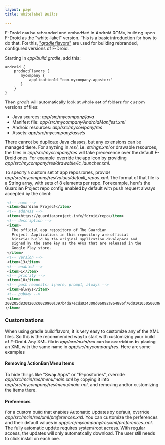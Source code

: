 ```yaml
---
layout: page
title: Whitelabel Builds

---
```


F-Droid can be rebranded and embedded in Android ROMs, building upon
F-Droid as the "white-label" version. This is a basic introduction for
how to do that. For this,
["_gradle_ flavors"](https://developer.android.com/studio/build/build-variants.html)
are used for building rebranded, configured versions of F-Droid.

Starting in *app/build.gradle*, add this:

```
android {
    productFlavors {
       mycompany {
           applicationId "com.mycompany.appstore"
       }
    }
}
```

Then *gradle* will automatically look at whole set of folders for custom
versions of files:

- Java sources: _app/src/mycompany/java_
- Manifest file: _app/src/mycompany/AndroidManifest.xml_
- Android resources: _app/src/mycompany/res_
- Assets: _app/src/mycompany/assets_

There cannot be duplicate Java classes, but any extensions can be
managed there. For anything in _res/_, i.e. _strings.xml_ or drawable
resources, the files in _app/src/mycompany/res_ will take precedence
over the default F-Droid ones. For example, override the app icon by
providing _app/src/mycompany/res/drawable/ic\_launcher.xml_.

To specify a custom set of app repositories, provide
_app/src/mycompany/res/values/default\_repos.xml_. The format of that
file is a String array, with sets of 8 elements per repo. For example,
here's the Guardian Project repo config enabled by default with push
request always accepted by the client:

```xml
 <!-- name -->
 <item>Guardian Project</item>
 <!-- address -->
 <item>https://guardianproject.info/fdroid/repo</item>
 <!-- description -->
 <item>
   The official app repository of The Guardian
   Project. Applications in this repository are official
   binaries build by the original application developers and
   signed by the same key as the APKs that are released in the
   Google Play store.
 </item>
 <!-- version -->
 <item>13</item>
 <!-- enabled -->
 <item>1</item>
 <!-- priority -->
 <item>10</item>
 <!-- push requests: ignore, prompt, always -->
 <item>always</item>
 <!-- pubkey -->
 <item>
308205d8308203c0020900a397b4da7ecda034300d06092a864886f70d010105050030d...[snip]
</item>
```

### Customizations

When using gradle build flavors, it is very easy to customize any of
the XML files. So this is the recommended way to start with
customizing your build of F-Droid. Any XML file in _app/src/main/res_
can be overridden by placing an XML with the same name in
_app/src/mycompany/res_. Here are some examples


#### Removing ActionBar/Menu Items

To hide things like "Swap Apps" or "Repositories", override
_app/src/main/res/menu/main.xml_ by copying it into
_app/src/mycompany/res/menu/main.xml_, and removing and/or customizing
the items there.


#### Preferences

For a custom build that enables Automatic Updates by default, override
_app/src/main/res/xml/preferences.xml_. You can customize the
preferences and their default values in
_app/src/mycompany/res/xml/preferences.xml_. The fully automatic
update requires system/root access. With regular access, the updates
will only automatically download. The user still needs to click
install on each one.
